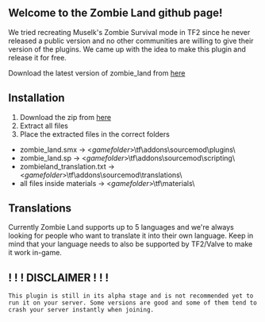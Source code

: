 Welcome to the Zombie Land github page!
-----------------------------------------------------------------
We tried recreating Muselk's Zombie Survival mode in TF2 since he never released a public version and no other communities are willing to give their version of the plugins. We came up with the idea to make this plugin and release it for free.

Download the latest version of zombie_land from [here](https://github.com/TheTeamGhost/zombieland/archive/master.zip)

Installation
-----------------
1. Download the zip from [here](https://github.com/TheTeamGhost/zombieland/archive/master.zip)
1. Extract all files
1. Place the extracted files in the correct folders
 - zombie_land.smx -> <*gamefolder*>\tf\addons\sourcemod\plugins\
 - zombie_land.sp -> <*gamefolder*>\tf\addons\sourcemod\scripting\
 - zombieland_translation.txt -> <*gamefolder*>\tf\addons\sourcemod\translations\
 - all files inside materials -> <*gamefolder*>\tf\materials\

Translations
-------------------
Currently Zombie Land supports up to 5 languages and we're always looking for people who want to translate it into their own language. Keep in mind that your language needs to also be supported by TF2/Valve to make it work in-game.

! ! ! DISCLAIMER ! ! !
--------------------------------
```
This plugin is still in its alpha stage and is not recommended yet to run it on your server. Some versions are good and some of them tend to crash your server instantly when joining.
```